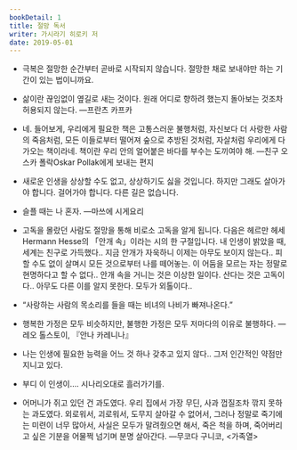 ```yaml
---
bookDetail: 1
title: 절망 독서
writer: 가시라기 히로키 저
date: 2019-05-01
---
```


- 극복은 절망한 순간부터 곧바로 시작되지 않습니다. 절망한 채로 보내야만 하는 기간이 있는 법이니까요.
- 삶이란 끊임없이 옆길로 새는 것이다. 원래 어디로 향하려 했는지 돌아보는 것조차 허용되지 않는다. —프란츠 카프카
- 네. 들어보게, 우리에게 필요한 책은 고통스러운 불행처럼, 자신보다 더 사랑한 사람의 죽음처럼, 모든 이들로부터 떨어져 숲으로 추방된 것처럼, 자살처럼 우리에게 다가오는 책이라네. 책이란 우리 안의 얼어붙은 바다를 부수는 도끼여야 해. —친구 오스카 폴락Oskar Pollak에게 보내는 편지

- 새로운 인생을 상상할 수도 없고, 상상하기도 싫을 것입니다. 하지만 그래도 살아가야 합니다. 걸어가야 합니다. 다른 길은 없습니다.

- 슬플 때는 나 혼자. —마쓰에 시게요리

- 고독을 몰랐던 사람도 절망을 통해 비로소 고독을 알게 됩니다. 다음은 헤르만 헤세Hermann Hesse의 「안개 속」이라는 시의 한 구절입니다. 내 인생이 밝았을 때, 세계는 친구로 가득했다.. 지금 안개가 자욱하니 이제는 아무도 보이지 않는다.. 피할 수도 없이 살며시 모든 것으로부터 나를 떼어놓는. 이 어둠을 모르는 자는 정말로 현명하다고 할 수 없다.. 안개 속을 거니는 것은 이상한 일이다. 산다는 것은 고독이다.. 아무도 다른 이를 알지 못한다. 모두가 외톨이다..

- “사랑하는 사람의 목소리를 들을 때는 비녀의 나비가 빠져나온다.”

- 행복한 가정은 모두 비슷하지만, 불행한 가정은 모두 저마다의 이유로 불행하다. —레오 톨스토이, 『안나 카레니나』

- 나는 인생에 필요한 능력을 어느 것 하나 갖추고 있지 않다.. 그저 인간적인 약점만 지니고 있다.

- 부디 이 인생이…. 시나리오대로 흘러가기를.

- 어머니가 쥐고 있던 건 과도였다. 우리 집에서 가장 무딘, 사과 껍질조차 깎지 못하는 과도였다. 외로워서, 괴로워서, 도무지 살아갈 수 없어서, 그러나 정말로 죽기에는 미련이 너무 많아서, 사실은 모두가 말려줬으면 해서, 죽은 척을 하며, 죽어버리고 싶은 기분을 어물쩍 넘기며 분명 살아간다. —무코다 구니코, <가족열>
